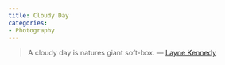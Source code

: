 ```yaml
---
title: Cloudy Day
categories:
- Photography
---
```


> A cloudy day is natures giant soft-box.
> — [Layne Kennedy](http://www.laynekennedy.com/)
